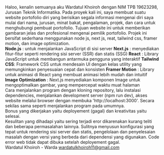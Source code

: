 Haloo, kenalin semuanya aku Wardatul Khoiroh dengan NIM TPB 19623298, Jurusan Teknik Informatika. Pada proyek kali ini, saya membuat suatu website portofolio diri yang berisikan segala informasi mengenai diri saya mulai dari nama, jurusan, minat bakat, pengalaman, projek, dan cara untuk menghubungi pembuat portofolio. Tujuan website ini untuk memberikan gambaran jelas dan profesional mengenai pemilik portofolio. Projek ini bersifat sederhana menggunakan node js, next js, reat, tailwind css, framer motion, dan image optimization. 																									
**Node.js** : untuk menjalankan JavaScript di sisi server
**Next.js** : menyediakan fitur-fitur seperti rendering sisi server (SSR) dan statis (SSG)
**React** : Library JavaScript untuk membangun antarmuka pengguna yang interaktif
**Tailwind CSS**: Framework CSS untuk mendesain UI dengan kelas utility yang memungkinkan penyesuaian cepat dan konsisten
**Framer Motion** : Library untuk animasi di React yang membuat animasi lebih mudah dan intuitif
**Image Optimization** : Next.js menyediakan komponen Image untuk mengoptimalkan gambar, yang mempercepat waktu muat halaman																																					
Cara menjalankan program dengan kloning repository, lalu instalasi dependencies, menjalankan development server (npm run dev), akses website melalui browser dengan membuka 'http://localhost:3000'. Secara sekilas sama seperti menjalankan program pada umumnya.								
Bonus yang dikerjakan yaitu deployement (gagal) dan kreativitas yaitu selesai. 													
Kesulitan yang dihadapi yaitu sering terjadi eror dikarenakan kurang teliti dan beberapa permasalahan lainnya. Sulitnya menyusun konfigurasi yang tepat untuk rendering sisi server dan statis, pengelolaan dan penyelesaian masalah dengan versi yang berbeda dari dependensi yang digunakan. Code error web tidak dapat dibuka setelah deployement gagal. 																																													
Wardatul Khoiroh - Warda
wardatulkhoiroh11@gmail.com
